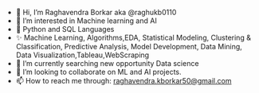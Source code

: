 - 👋 Hi, I’m Raghavendra Borkar aka @raghukb0110 
- 👀 I’m interested in Machine learning and AI
- 🙌 Python and SQL Languages
- ✨ Machine Learning, Algorithms,EDA, Statistical Modeling,
       Clustering & Classification, Predictive Analysis, Model
       Development, Data Mining, Data Visualization,Tableau,WebScraping
- 🌱 I’m currently searching new opportunity Data science
- 💞️ I’m looking to collaborate on ML and AI projects.
- 📫 How to reach me through: raghavendra.kborkar50@gmail.com


<!---
raghuk

